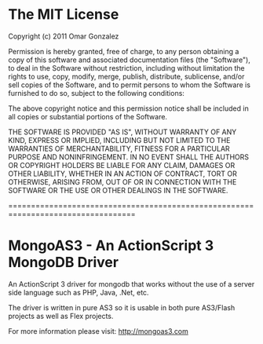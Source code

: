 # The MIT License

Copyright (c) 2011 Omar Gonzalez

Permission is hereby granted, free of charge, to any person obtaining a copy
of this software and associated documentation files (the "Software"), to deal
in the Software without restriction, including without limitation the rights
to use, copy, modify, merge, publish, distribute, sublicense, and/or sell
copies of the Software, and to permit persons to whom the Software is
furnished to do so, subject to the following conditions:

The above copyright notice and this permission notice shall be included in
all copies or substantial portions of the Software.

THE SOFTWARE IS PROVIDED "AS IS", WITHOUT WARRANTY OF ANY KIND, EXPRESS OR
IMPLIED, INCLUDING BUT NOT LIMITED TO THE WARRANTIES OF MERCHANTABILITY,
FITNESS FOR A PARTICULAR PURPOSE AND NONINFRINGEMENT. IN NO EVENT SHALL THE
AUTHORS OR COPYRIGHT HOLDERS BE LIABLE FOR ANY CLAIM, DAMAGES OR OTHER
LIABILITY, WHETHER IN AN ACTION OF CONTRACT, TORT OR OTHERWISE, ARISING FROM,
OUT OF OR IN CONNECTION WITH THE SOFTWARE OR THE USE OR OTHER DEALINGS IN
THE SOFTWARE.

==================================================================================

# MongoAS3 - An ActionScript 3 MongoDB Driver

An ActionScript 3 driver for mongodb that works without the use of a server side language such as PHP, Java, .Net, etc.

The driver is written in pure AS3 so it is usable in both pure AS3/Flash projects as well as Flex projects.



For more information please visit: http://mongoas3.com
